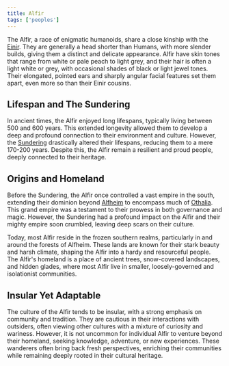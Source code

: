 ```yaml
---
title: Alfir
tags: ['peoples']
---
```


The Alfir, a race of enigmatic humanoids, share a close kinship with the
[Einir](/pages/Einir). They are generally a head shorter than Humans, with more
slender builds, giving them a distinct and delicate appearance. Alfir have skin
tones that range from white or pale peach to light grey, and their hair is often
a light white or grey, with occasional shades of black or light jewel tones.
Their elongated, pointed ears and sharply angular facial features set them
apart, even more so than their Einir cousins.

## Lifespan and The Sundering

In ancient times, the Alfir enjoyed long lifespans, typically living between 500
and 600 years. This extended longevity allowed them to develop a deep and
profound connection to their environment and culture. However, the
[Sundering](/pages/Sundering) drastically altered their lifespans, reducing them
to a mere 170-200 years.  Despite this, the Alfir remain a resilient and proud
people, deeply connected to their heritage.

## Origins and Homeland

Before the Sundering, the Alfir once controlled a vast empire in the south,
extending their dominion beyond [Alfheim](/pages/Alfheim) to encompass much of
[Othalia](/pages/Othalia). This grand empire was a testament to their prowess in
both governance and magic. However, the Sundering had a profound impact on the
Alfir and their mighty empire soon crumbled, leaving deep scars on their
culture.

Today, most Alfir reside in the frozen southern realms, particularly in and
around the forests of Alfheim. These lands are known for their stark beauty and
harsh climate, shaping the Alfir into a hardy and resourceful people. The
Alfir's homeland is a place of ancient trees, snow-covered landscapes, and
hidden glades, where most Alfir live in smaller, loosely-governed and
isolationist communities.

## Insular Yet Adaptable

The culture of the Alfir tends to be insular, with a strong emphasis on
community and tradition. They are cautious in their interactions with outsiders,
often viewing other cultures with a mixture of curiosity and wariness. However,
it is not uncommon for individual Alfir to venture beyond their homeland,
seeking knowledge, adventure, or new experiences. These wanderers often bring
back fresh perspectives, enriching their communities while remaining deeply
rooted in their cultural heritage.